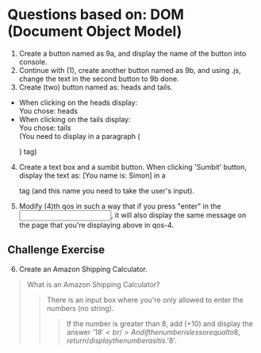 # Questions based on: DOM (Document Object Model) 
1. Create a button named as 9a, and display the name of the button into console. 
2. Continue with (1), create another button named as 9b, and using .js, change the text in the second button to 9b done.
3. Create (two) button named as: heads and tails. 
- When clicking on the heads display:<br />
You chose: heads
- When clicking on the tails display:<br />
You chose: tails <br />
(You need to display in a paragraph (<p>) tag)
4. Create a text box and a sumbit button. When clicking 'Sumbit' button, display the text as: [You name is: Simon] in a <p> tag (and this name you need to take the user's input).
5. Modify (4)th qos in such a way that if you press "enter" in the <input>, it will also display the same message on the page that you're displaying above in qos-4. 

## Challenge Exercise
6. Create an Amazon Shipping Calculator. 
> What is an Amazon Shipping Calculator? 
>> There is an input box where you're only allowed to enter the numbers (no string).
>>> If the number is greater than 8, add (+10) and display the answer '$18' <br />
>>> And if the number is less or equal to 8, return/display the number as it is. '$8'.
